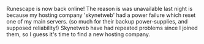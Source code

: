 Runescape is now back online! The reason is was unavailable last night is because my hosting company 'skynetweb' had a power failure which reset one of my main servers. (so much for their backup power-supplies, and supposed reliability!) Skynetweb have had repeated problems since I joined them, so I guess it's time to find a new hosting company.
